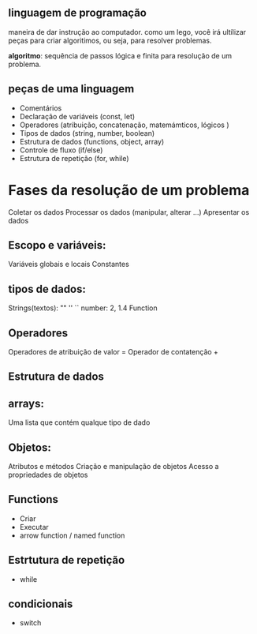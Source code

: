 
## linguagem de programação 

maneira de dar instrução ao computador.
como um lego, você irá ultílizar peças para criar algoritimos, ou seja, para resolver problemas.

**algoritmo**: sequência de passos lógica e finita para resolução de um problema.


## peças de uma linguagem 

- Comentários
- Declaração de variáveis (const, let)
- Operadores (atribuição, concatenação, matemámticos, lógicos )
- Tipos de dados (string, number, boolean)
- Estrutura de dados (functions, object, array)
- Controle de fluxo (if/else)
- Estrutura de repetição (for, while)

# Fases da resolução de um problema 

Coletar os dados 
Processar os dados (manipular, alterar ...)
Apresentar os dados

## Escopo e variáveis:

Variáveis globais e locais
Constantes

## tipos de dados:

Strings(textos): "" '' ``
number: 2, 1.4 
Function

## Operadores

Operadores de atribuição de valor =
Operador de contatenção +

## Estrutura de dados 

## arrays:

Uma lista que contém qualque tipo de dado 

## Objetos:

Atributos e métodos 
Criação e manipulação de objetos 
Acesso a propriedades de objetos

## Functions 

- Criar
- Executar
- arrow function / named function

## Estrtutura de repetição 

- while

## condicionais

- switch